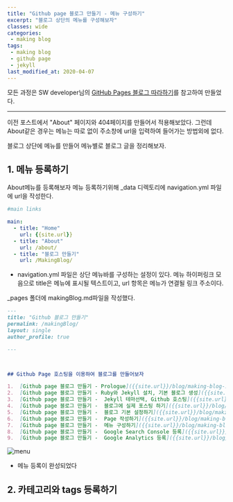 ```yaml
---
title: "Github page 블로그 만들기 - 메뉴 구성하기"
excerpt: "블로그 상단의 메뉴를 구성해보자"
classes: wide
categories:
 - making blog
tags:
 - making blog
 - github page
 - jekyll
last_modified_at: 2020-04-07
---
```




모든 과정은 SW developer님의 [GitHub Pages 블로그 따라하기](https://devinlife.com/howto/)를 참고하여 만들었다.

---

이전 포스트에서 "About" 페이지와 404페이지를 만들어서 적용해보았다. 그런데 About같은 경우는 메뉴는 따로 없이 주소창에 url을 입력하여 들어가는 방법외에 없다.

블로그 상단에 메뉴를 만들어 메뉴별로 블로그 글을 정리해보자.

## 1. 메뉴 등록하기

About메뉴를 등록해보자 메뉴 등록하기위해 _data 디렉토리에 navigation.yml 파일에 url을 작성한다.

```yaml
#main links

main:
  - title: "Home"
    url: {{site.url}}
  - title: "About"
    url: /about/
  - title: "블로그 만들기"
    url: /MakingBlog/
```

* navigation.yml 파일은 상단 메뉴바를 구성하는 설정이 있다. 메뉴 하이퍼링크 모음으로 title은 메뉴에 표시될 텍스트이고, url 항목은 메뉴가 연결될 링크 주소이다.



_pages 폴더에 makingBlog.md파일을 작성했다.

```markdown
---
title: "Github 블로그 만들기"
permalink: /makingBlog/
layout: single
author_profile: true

---



## Github Page 호스팅을 이용하여 블로그를 만들어보자

1.  [Github page 블로그 만들기 - Prologue]({{site.url}}/blog/making-blog-1/)
2.  [Github page 블로그 만들기 - Ruby와 Jekyll 설치, 기본 블로그 생성]({{site.url}}/blog/making-blog-2/)
3.  [Github page 블로그 만들기 -  Jekyll 테마선택, Github 호스팅]({{site.url}}/blog/making-blog-3/)
4.  [Github page 블로그 만들기 -  블로그에 실제 포스팅 하기]({{site.url}}/blog/making-blog-4/)
5.  [Github page 블로그 만들기 -  블로그 기본 설정하기]({{site.url}}/blog/making-blog-5/)
6.  [Github page 블로그 만들기 -  Page 작성하기]({{site.url}}/blog/making-blog-6/)
7.  [Github page 블로그 만들기 -  메뉴 구성하기]({{site.url}}/blog/making-blog-7/)
8.  [Github page 블로그 만들기 -  Google Search Console 등록]({{site.url}}/blog/making-blog-8/)
9.  [Github page 블로그 만들기 -  Google Analytics 등록]({{site.url}}/blog/making-blog-9/)


```



![menu]({{site.url}}/assets/images/2020-04-07-making-blog-7.assets/menu.png)

* 메뉴 등록이 완성되었다



## 2. 카테고리와 tags 등록하기

